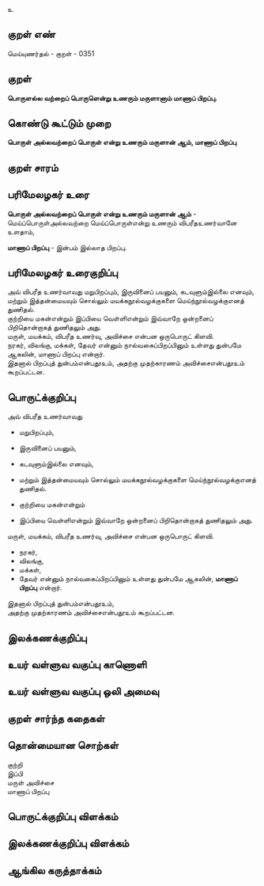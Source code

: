 உ

## குறள் எண் 

மெய்யுணர்தல் - குறள் - 0351  

## குறள் 

**பொருளல்ல வற்றைப் பொருளென்று உணரும் 
மருளானாம் மாணாப் பிறப்பு.**

## கொண்டு கூட்டும் முறை

**பொருள் அல்லவற்றைப் பொருள் என்று உணரும் மருளான் ஆம், மாணாப் பிறப்பு**

## குறள் சாரம் 


## பரிமேலழகர் உரை

**பொருள் அல்லவற்றைப் பொருள் என்று உணரும் மருளான் ஆம்** - மெய்ப்பொருள்அல்லவற்றை மெய்ப்பொருள்என்று உணரும் விபரீதஉணர்வானே உளதாம்,   

**மாணாப் பிறப்பு** - இன்பம் இல்லாத பிறப்பு.   

## பரிமேலழகர் உரைகுறிப்பு   

அவ் விபரீத உணர்வாவது மறுபிறப்பும், இருவினைப் பயனும், கடவுளும்இல்லை எனவும், மற்றும் இத்தன்மையவும் சொல்லும் மயக்கநூல்வழக்குகளை மெய்ந்நூல்வழக்குஎனத் துணிதல்.  
குற்றியை மகன்என்றும் இப்பியை வெள்ளிஎன்றும் இவ்வாறே ஒன்றனைப் பிறிதொன்றாகத் துணிதலும் அது.  
மருள், மயக்கம், விபரீத உணர்வு, அவிச்சை என்பன ஒருபொருட் கிளவி.  
நரகர், விலங்கு, மக்கள், தேவர் என்னும் நால்வகைப்பிறப்பினும் உள்ளது துன்பமே ஆகலின், மாணாப் பிறப்பு என்றார்.  
இதனால் பிறப்புத் துன்பம்என்பதூஉம், அதற்கு முதற்காரணம் அவிச்சைஎன்பதூஉம் கூறப்பட்டன.  

## பொருட்க்குறிப்பு 

அவ் விபரீத உணர்வாவது   
* மறுபிறப்பும்,  
* இருவினைப் பயனும்,  
* கடவுளும்இல்லை எனவும்,  
* மற்றும் இத்தன்மையவும் சொல்லும் மயக்கநூல்வழக்குகளை மெய்ந்நூல்வழக்குஎனத் துணிதல்.   

* குற்றியை மகன்என்றும்  
* இப்பியை வெள்ளிஎன்றும் இவ்வாறே ஒன்றனைப் பிறிதொன்றாகத் துணிதலும் அது.    

மருள், மயக்கம், விபரீத உணர்வு, அவிச்சை என்பன ஒருபொருட் கிளவி.    

* நரகர்,  
* விலங்கு,  
* மக்கள்,  
* தேவர் என்னும் நால்வகைப்பிறப்பினும் உள்ளது துன்பமே ஆகலின், **மாணாப் பிறப்பு** என்றார்.  

இதனால் பிறப்புத் துன்பம்என்பதூஉம்,   
அதற்கு முதற்காரணம் அவிச்சைஎன்பதூஉம் கூறப்பட்டன.   

## இலக்கணக்குறிப்பு  


## உயர் வள்ளுவ வகுப்பு காணொளி


## உயர் வள்ளுவ வகுப்பு ஒலி அமைவு 

 
## குறள் சார்ந்த கதைகள் 


## தொன்மையான சொற்கள்

குற்றி  
இப்பி    
மருள்
அவிச்சை    
மாணாப் பிறப்பு

## பொருட்க்குறிப்பு விளக்கம்


## இலக்கணக்குறிப்பு விளக்கம்


## ஆங்கில கருத்தாக்கம் 


